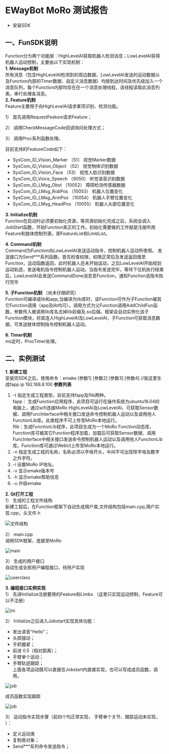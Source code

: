 # EWayBot MoRo 测试报告
- 安装SDK
## 一、FunSDK说明
Function分为两个功能层：HighLevelAI获取机器人检测消息；LowLevelAI获得机器人运动控制，主要由以下实现机制：  
**1. Message机制**  
所有消息（包含HighLevelAI检测到的周边数据，LowLevelAI发送的运动数据以及Function内部的Timer数据、自定义消息数据）均按到达时间及优先级加入一个消息队列，每个Function内部均存在在一个消息处理线程，该线程读取此消息列表，串行处理各消息。  
**2. Feature机制**   
Feature主要用于向HighLevelAI请求某项识别、检测功能。 

1） 首先调用RequestFeature请求Feature；  

2） 调用CheckMessageCode回调询问处理方式；  

3） 调用Proc系列函数处理。  

目前支持的FeatureCode如下： 
- SysCom_ID_Vision_Marker （51）  视觉Marker数据
- SysCom_ID_Vision_Object （52） 视觉物体识别数据
- SysCom_ID_Vision_Face （53） 视觉人脸识别数据
- SysCom_ID_Voice_Speech （9050） 听觉语音识别数据
- SysCom_ID_LMsg_Obst （10052） 障碍检测传感器数据
- SysCom_ID_LMsg_RobPos （10053） 机器人位置变化
- SysCom_ID_LMsg_ArmPos （10054） 机器人手臂位置变化
- SysCom_ID_LMsg_HeadPos （10055） 机器人头部位置变化  

**3. Initialize机制**  
Function在启动时必须要初始化资源，等资源初始化完成之后，系统会调入JobStart函数，开始Function真正的工作。初始化需要做的工作就是注册所用Feature和肢体控制列表，即FeatureList和LimbList。  

**4. Command机制**  
Command为Function向LowLevelAI发送运动指令，控制机器人运动所使用。 发送接口为Send***系列函数。首先检查权限，权限正常后及发送返回值至Function，运动函数返回，此时机器人还未开始运动，之后LowLevelAI开始规划运动轨迹，发送电机指令控制机器人运动。当指令发送完毕，等待下位机执行结束后，LowLevelAI会发送CommandDone消息至Function，通知Function该指令执行完毕  

**5. 子Function机制**  （尚未仔细研究）  
Function可编译成lib和app,当编译为lib库时，该Function可作为子Function被其它Function调用（app及lib均可）。调用方式为父Function调用AddChildFun函数，参数传入被调用lib库名去掉lib前缀及.so后缀。框架会自动实例化该子Function模块，将其连入HighLevelAI及LowLevelAI，子Function可获取消息数据，可发送肢体控制指令控制机器人运动。  

**6. Timer机制**  
ms定时，ProcTimer处理。

## 二、实例测试
**1. 新建工程**  
安装完SDK之后，使用命令：emake [参数1] [参数2] [参数3] [参数4]  //我这里生成fapp ip 192.168.8.100
**参数列表**  
1) -t 指定生成工程类型，目前支持fapp及flib两种。  
fapp： 生成Function应用程序，此项目可运行在操作系统为ubuntu16.04的电脑上，通过wifi连接MoRo HighLevelAI及LowLevelAI，可获取Sensor数据、调用FuncInterface中相关接口发送命令控制机器人运动以及调用他人FunctionLib库。此类程序不可上传至MoRo本地运行。  
flib：生成FunctionLib程序，此项目生成为一个MoRo Function动态库，Function库可被其它Function程序加载，加载后可获取Sensor数据、调用FuncInterface中相关接口发送命令控制机器人运动以及调用他人FunctionLib库。Function库可通过WebUI上传至MoRo本地运行。  
2) -n 指定生成工程的名称，名称必须以字母开头，中间不可出现除字母及数字之外字符。  
3) -i 设置MoRo IP地址。  
4) -v 显示emake版本号  
5) -h 显示emake帮助信息  
6) -u 升级emake  

**2. Qt打开工程**  
1） 生成的工程文件结构  
新建工程后，在Function框架下自动生成用户类,文件结构包括main.cpp,用户实现.cpp，头文件.h  
  
![文件结构](../images/文件结构.png)    

2） main.cpp  
调用SDK框架，连接至MoRo  
  
![main](../images/main.png)    
  
3） 生成的用户接口  
自动生成全部用户编程接口，待用户实现 
  
![userclass](../images/userclass.png)  

**3. 编程接口实例实现**   
1） 先进Initialize注册要用的Feature和Limbs （这里只实现运动控制，Feature可以不注册）  
  
![ini](../images/ini.png)  
  
2） Initialize之后进入Jobstart实现具体功能：  
- 发出语音“Hello”；  
- 头部摆动；  
- 手抓握紧；  
- 前进 0.5（相对距离）；  
- 手臂单个运动；  
- 手臂轨迹跟踪；  
上面各项运动既可以直接在Jobstart内直接实现，也可以写成成员函数，调用。  
  
![job](../images/job.png)    
  
成员函数实现跟踪  

![job](../images/traj.png)  
   
3） 运动指令实现步骤（前四个均正常实现， 手臂单个关节、跟踪运动未实现， ）：  
- 定义运动类  
- 复制类对象；  
- Send***系列命令发送指令；  


